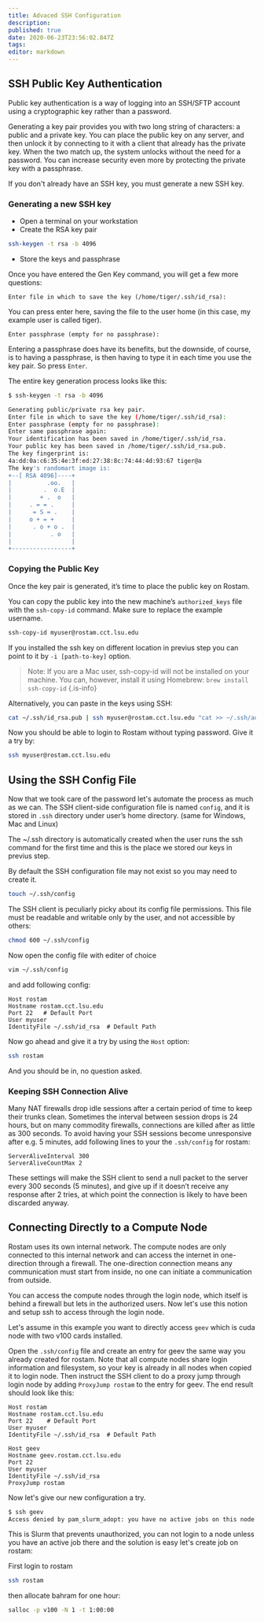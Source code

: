 ```yaml
---
title: Advaced SSH Configuration
description: 
published: true
date: 2020-06-23T23:56:02.847Z
tags: 
editor: markdown
---
```


## SSH Public Key Authentication

Public key authentication is a way of logging into an SSH/SFTP account using a cryptographic key rather than a password.

Generating a key pair provides you with two long string of characters: a public and a private key. You can place the public key on any server, and then unlock it by connecting to it with a client that already has the private key. When the two match up, the system unlocks without the need for a password. You can increase security even more by protecting the private key with a passphrase.

If you don't already have an SSH key, you must generate a new SSH key.

### Generating a new SSH key

- Open a terminal on your workstation
- Create the RSA key pair

```bash
ssh-keygen -t rsa -b 4096
```

- Store the keys and passphrase

Once you have entered the Gen Key command, you will get a few more questions:

```output
Enter file in which to save the key (/home/tiger/.ssh/id_rsa):
```

You can press enter here, saving the file to the user home (in this case, my example user is called tiger).

```output
Enter passphrase (empty for no passphrase):
```

Entering a passphrase does have its benefits, but the downside, of course, is to having a passphrase, is then having to type it in each time you use the key pair. So press `Enter`.

The entire key generation process looks like this:

```bash
$ ssh-keygen -t rsa -b 4096

Generating public/private rsa key pair.
Enter file in which to save the key (/home/tiger/.ssh/id_rsa):
Enter passphrase (empty for no passphrase):
Enter same passphrase again:
Your identification has been saved in /home/tiger/.ssh/id_rsa.
Your public key has been saved in /home/tiger/.ssh/id_rsa.pub.
The key fingerprint is:
4a:dd:0a:c6:35:4e:3f:ed:27:38:8c:74:44:4d:93:67 tiger@a
The key's randomart image is:
+--[ RSA 4096]----+
|          .oo.   |
|         .  o.E  |
|        + .  o   |
|     . = = .     |
|      = S = .    |
|     o + = +     |
|      . o + o .  |
|           . o   |
|                 |
+-----------------+
```

### Copying the Public Key

Once the key pair is generated, it’s time to place the public key on Rostam.

You can copy the public key into the new machine’s `authorized_keys` file with the `ssh-copy-id` command. Make sure to replace the example username.

```bash
ssh-copy-id myuser@rostam.cct.lsu.edu
```

If you installed the ssh key on different location in previus step you can point to it by `-i [path-to-key]` option.

> Note:  If you are a Mac user, ssh-copy-id will not be installed on your machine. You can, however, install it using Homebrew: `brew install ssh-copy-id` {.is-info}

Alternatively, you can paste in the keys using SSH:

```bash
cat ~/.ssh/id_rsa.pub | ssh myuser@rostam.cct.lsu.edu "cat >> ~/.ssh/authorized_keys"
```

Now you should be able to login to Rostam without typing password. Give it a try by:

```bash
ssh myuser@rostam.cct.lsu.edu
```

## Using the SSH Config File

Now that we took care of the password let's automate the process as much as we can. The SSH client-side configuration file is named `config`, and it is stored in `.ssh` directory under user’s home directory. (same for Windows, Mac and Linux)

The ~/.ssh directory is automatically created when the user runs the ssh command for the first time and this is the place we stored our keys in previus step.

By default the SSH configuration file may not exist so you may need to create it.

```bash
touch ~/.ssh/config
```

The SSH client is peculiarly picky about its config file permissions. This file must be readable and writable only by the user, and not accessible by others:

```bash
chmod 600 ~/.ssh/config
```

Now open the config file with editer of choice

```bash
vim ~/.ssh/config
```

and add following config:

```ssh-config
Host rostam
Hostname rostam.cct.lsu.edu
Port 22   # Default Port
User myuser
IdentityFile ~/.ssh/id_rsa  # Default Path
```

Now go ahead and give it a try by using the `Host` option:

```bash
ssh rostam
```

And you should be in, no question asked.

### Keeping SSH Connection Alive

Many NAT firewalls drop idle sessions after a certain period of time to keep their trunks clean. Sometimes the interval between session drops is 24 hours, but on many commodity firewalls, connections are killed after as little as 300 seconds. To avoid having your SSH sessions become unresponsive after e.g. 5 minutes, add following lines to your the `.ssh/config` for rostam:

```ssh-config
ServerAliveInterval 300
ServerAliveCountMax 2
```

These settings will make the SSH client to send a null packet to the server every 300 seconds (5 minutes), and give up if it doesn’t receive any response after 2 tries, at which point the connection is likely to have been discarded anyway.

## Connecting Directly to a Compute Node

Rostam uses its own internal network. The compute nodes are only connected to this internal network and can access the internet in one-direction through a firewall. The one-direction connection means any communication must start from inside, no one can initiate a communication from outside.

You can access the compute nodes through the login node, which itself is behind a firewall but lets in the authorized users. Now let's use this notion and setup ssh to access through the login node.

Let's assume in this example you want to directly access `geev` which is cuda node with two v100 cards installed.

Open the `.ssh/config` file and create an entry for geev the same way you already created for rostam. Note that all compute nodes share login information and filesystem, so your key is already in all nodes when copied it to login node. Then instruct the SSH client to do a proxy jump through login node by adding `ProxyJump rostam` to the entry for geev. The end result should look like this:

```ssh-config
Host rostam
Hostname rostam.cct.lsu.edu
Port 22    # Default Port
User myuser
IdentityFile ~/.ssh/id_rsa  # Default Path

Host geev
Hostname geev.rostam.cct.lsu.edu
Port 22
User myuser
IdentityFile ~/.ssh/id_rsa
ProxyJump rostam
```

Now let's give our new configuration a try.

```bash
$ ssh geev
Access denied by pam_slurm_adopt: you have no active jobs on this node
```

This is Slurm that prevents unauthorized, you can not login to a node unless you have an active job there and the solution is easy let's create job on rostam:

First login to rostam

```bash
ssh rostam
```

then allocate bahram for one hour:

```bash
salloc -p v100 -N 1 -t 1:00:00
```
